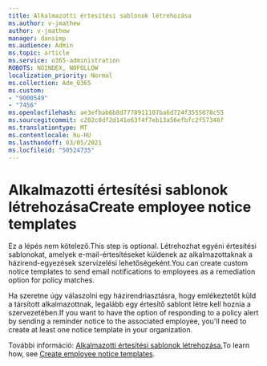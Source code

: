 ```yaml
---
title: Alkalmazotti értesítési sablonok létrehozása
ms.author: v-jmathew
author: v-jmathew
manager: dansimp
ms.audience: Admin
ms.topic: article
ms.service: o365-administration
ROBOTS: NOINDEX, NOFOLLOW
localization_priority: Normal
ms.collection: Adm_O365
ms.custom:
- "9000549"
- "7456"
ms.openlocfilehash: ae3efbab6b8d7778911107ba6d724f3555078c55
ms.sourcegitcommit: c202c0df2d141e63f4f7eb13a56efbfc2f57348f
ms.translationtype: MT
ms.contentlocale: hu-HU
ms.lasthandoff: 03/05/2021
ms.locfileid: "50524735"
---
```

# <a name="create-employee-notice-templates"></a><span data-ttu-id="b507d-102">Alkalmazotti értesítési sablonok létrehozása</span><span class="sxs-lookup"><span data-stu-id="b507d-102">Create employee notice templates</span></span>

<span data-ttu-id="b507d-103">Ez a lépés nem kötelező.</span><span class="sxs-lookup"><span data-stu-id="b507d-103">This step is optional.</span></span> <span data-ttu-id="b507d-104">Létrehozhat egyéni értesítési sablonokat, amelyek e-mail-értesítéseket küldenek az alkalmazottaknak a házirend-egyezések szervizelési lehetőségeként.</span><span class="sxs-lookup"><span data-stu-id="b507d-104">You can create custom notice templates to send email notifications to employees as a remediation option for policy matches.</span></span>

<span data-ttu-id="b507d-105">Ha szeretne úgy válaszolni egy házirendriasztásra, hogy emlékeztetőt küld a társított alkalmazottnak, legalább egy értesítő sablont létre kell hoznia a szervezetében.</span><span class="sxs-lookup"><span data-stu-id="b507d-105">If you want to have the option of responding to a policy alert by sending a reminder notice to the associated employee, you'll need to create at least one notice template in your organization.</span></span>

<span data-ttu-id="b507d-106">További információ: [Alkalmazotti értesítési sablonok létrehozása.](https://go.microsoft.com/fwlink/?linkid=2129080)</span><span class="sxs-lookup"><span data-stu-id="b507d-106">To learn how, see [Create employee notice templates](https://go.microsoft.com/fwlink/?linkid=2129080).</span></span>
